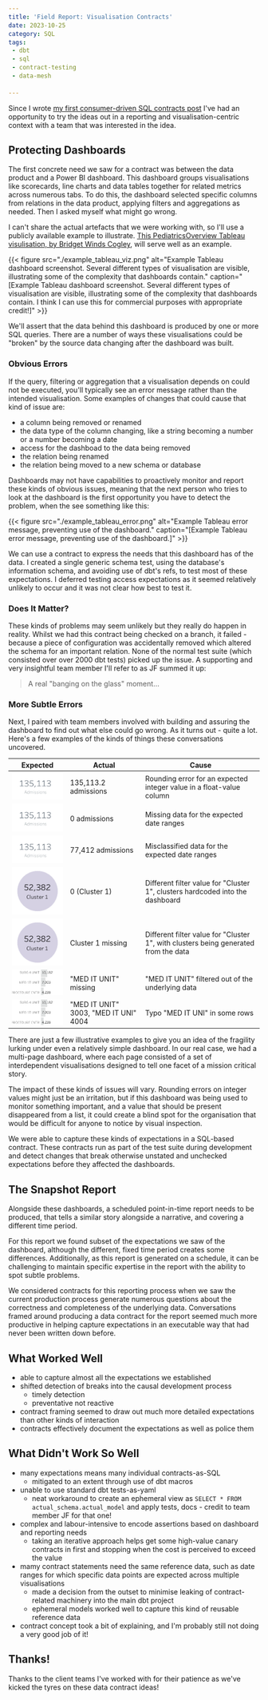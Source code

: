 ```yaml
---
title: 'Field Report: Visualisation Contracts'
date: 2023-10-25
category: SQL
tags:
 - dbt
 - sql
 - contract-testing
 - data-mesh

---
```


Since I wrote [my first consumer-driven SQL contracts post](../2023-05-19-dbt-contracts-in-sql/) I've had an opportunity to try the ideas out in a reporting and visualisation-centric context with a team that was interested in the idea.

<!--more-->

## Protecting Dashboards

The first concrete need we saw for a contract was between the data product and a Power BI dashboard. This dashboard groups visualisations like scorecards, line charts and data tables together for related metrics across numerous tabs. To do this, the dashboard selected specific columns from relations in the data product, applying filters and aggregations as needed. Then I asked myself what might go wrong.

I can't share the actual artefacts that we were working with, so I'll use a publicly available example to illustrate. [This PediatricsOverview Tableau visulisation, by Bridget Winds Cogley](https://public.tableau.com/app/profile/bridget/viz/PediatricsOverview/Overview), will serve well as an example.

{{< figure src="./example_tableau_viz.png"
 alt="Example Tableau dashboard screenshot. Several different types of visualisation are visible, illustrating some of the complexity that dashboards contain."
 caption="[Example Tableau dashboard screenshot. Several different types of visualisation are visible, illustrating some of the complexity that dashboards contain. I think I can use this for commercial purposes with appropriate credit!]" >}}

We'll assert that the data behind this dashboard is produced by one or more SQL queries. There are a number of ways these visualisations could be "broken" by the source data changing after the dashboard was built.

### Obvious Errors

If the query, filtering or aggregation that a visualisation depends on could not be executed, you'll typically see an error message rather than the intended visualisation. Some examples of changes that could cause that kind of issue are:

- a column being removed or renamed
- the data type of the column changing, like a string becoming a number or a number becoming a date
- access for the dashboad to the data being removed
- the relation being renamed
- the relation being moved to a new schema or database

Dashboards may not have capabilities to proactively monitor and report these kinds of obvious issues, meaning that the next person who tries to look at the dashboard is the first opportunity you have to detect the problem, when the see something like this:

{{< figure src="./example_tableau_error.png"
 alt="Example Tableau error message, preventing use of the dashboard."
 caption="[Example Tableau error message, preventing use of the dashboard.]" >}}

We can use a contract to express the needs that this dashboard has of the data. I created a single generic schema test, using the database's information schema, and avoiding use of dbt's refs, to test most of these expectations. I deferred testing access expectations as it seemed relatively unlikely to occur and it was not clear how best to test it.

### Does It Matter?

These kinds of problems may seem unlikely but they really do happen in reality. Whilst we had this contract being checked on a branch, it failed - because a piece of configuration was accidentally removed which altered the schema for an important relation. None of the normal test suite (which consisted over over 2000 dbt tests) picked up the issue. A supporting and very insightful team member I'll refer to as JF summed it up:

> A real "banging on the glass" moment...

### More Subtle Errors

Next, I paired with team members involved with building and assuring the dashboard to find out what else could go wrong. As it turns out - quite a lot. Here's a few examples of the kinds of things these conversations uncovered.

|Expected|Actual|Cause|
|-|-|-|
|![](./example_int_round.png)|135,113.2 admissions|Rounding error for an expected integer value in a float-value column|
|![](./example_int_round.png)|0 admissions|Missing data for the expected date ranges|
|![](./example_int_round.png)|77,412 admissions|Misclassified data for the expected date ranges|
|![](./example_typo.png)|0 (Cluster 1)|Different filter value for "Cluster 1", clusters hardcoded into the dashboard|
|![](./example_typo.png)|Cluster 1 missing|Different filter value for "Cluster 1", with clusters being generated from the data|
|![](./example_filtered_value.png)|"MED IT UNIT" missing|"MED IT UNIT" filtered out of the underlying data|
|![](./example_filtered_value.png)|"MED IT UNIT" 3003, "MED IT UNI" 4004|Typo "MED IT UNI" in some rows|

There are just a few illustrative examples to give you an idea of the fragility lurking under even a relatively simple dashboard. In our real case, we had a multi-page dashboard, where each page consisted of a set of interdependent visualisations designed to tell one facet of a mission critical story.

The impact of these kinds of issues will vary. Rounding errors on integer values might just be an irritation, but if this dashboard was being used to monitor something important, and a value that should be present disappeared from a list, it could create a blind spot for the organisation that would be difficult for anyone to notice by visual inspection.

We were able to capture these kinds of expectations in a SQL-based contract. These contracts run as part of the test suite during development and detect changes that break otherwise unstated and unchecked expectations before they affected the dashboards.

## The Snapshot Report

Alongside these dashboards, a scheduled point-in-time report needs to be produced, that tells a similar story alongside a narrative, and covering a different time period.

For this report we found subset of the expectations we saw of the dashboard, although the different, fixed time period creates some differences. Additionally, as this report is generated on a schedule, it can be challenging to maintain specific expertise in the report with the ability to spot subtle problems.

We considered contracts for this reporting process when we saw the current production process generate numerous questions about the correctness and completeness of the underlying data. Conversations framed around producing a data contract for the report seemed much more productive in helping capture expectations in an executable way that had never been written down before.

## What Worked Well

- able to capture almost all the expectations we established
- shifted detection of breaks into the causal development process
    - timely detection
    - preventative not reactive
- contract framing seemed to draw out much more detailed expectations than other kinds of interaction
- contracts effectively document the expectations as well as police them

## What Didn't Work So Well

- many expectations means many individual contracts-as-SQL
    - mitigated to an extent through use of dbt macros
- unable to use standard dbt tests-as-yaml
    - neat workaround to create an ephemeral view as `SELECT * FROM actual_schema.actual_model` and apply tests, docs - credit to team member JF for that one!
- complex and labour-intensive to encode assertions based on dashboard and reporting needs
    - taking an iterative approach helps get some high-value canary contracts in first and stopping when the cost is perceived to exceed the value
- mamy contract statements need the same reference data, such as date ranges for which specific data points are expected across multiple visualisations
    - made a decision from the outset to minimise leaking of contract-related machinery into the main dbt project
    - ephemeral models worked well to capture this kind of reusable reference data
- contract concept took a bit of explaining, and I'm probably still not doing a very good job of it!

## Thanks!

Thanks to the client teams I've worked with for their patience as we've kicked the tyres on these data contract ideas!
